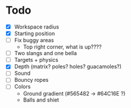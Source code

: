Todo
====

- [x] Workspace radius
- [x] Starting position
- [ ] Fix buggy areas
  - Top right corner, what is up????
- [ ] Two slangs and one bella
- [ ] Targets + physics
- [x] Depth (matrix? poles? holes? guacamoles?)
- [ ] Sound
- [ ] Bouncy ropes
- [ ] Colors
  - Ground gradient (#565482 -> #64C16E ?)
  - Balls and shiet
